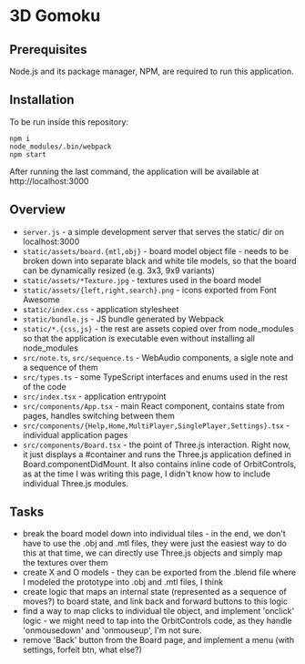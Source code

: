 # 3D Gomoku

## Prerequisites
Node.js and its package manager, NPM, are required to run this application.

## Installation
To be run inside this repository:
```
npm i
node_modules/.bin/webpack
npm start
```
After running the last command, the application will be available at http://localhost:3000

## Overview

* `server.js` - a simple development server that serves the static/ dir on localhost:3000
* `static/assets/board.{mtl,obj}` - board model object file - needs to be broken
  down into separate black and white tile models, so that the board can be
  dynamically resized (e.g. 3x3, 9x9 variants)
* `static/assets/*Texture.jpg` - textures used in the board model
* `static/assets/{left,right,search}.png` - icons exported from Font Awesome
* `static/index.css` - application stylesheet
* `static/bundle.js` - JS bundle generated by Webpack
* `static/*.{css,js}` - the rest are assets copied over from node\_modules so
  that the application is executable even without installing all node\_modules
* `src/note.ts`, `src/sequence.ts` - WebAudio components, a sigle note and a
  sequence of them
* `src/types.ts` - some TypeScript interfaces and enums used in the rest of the code
* `src/index.tsx` - application entrypoint
* `src/components/App.tsx` - main React component, contains state from
  pages, handles switching between them
* `src/components/{Help,Home,MultiPlayer,SinglePlayer,Settings}.tsx` -
  individual application pages
* `src/components/Board.tsx` - the point of Three.js interaction. Right now, it
  just displays a #container and runs the Three.js application defined in
  Board.componentDidMount. It also contains inline code of OrbitControls, as at
  the time I was writing this page, I didn't know how to include individual
  Three.js modules.

## Tasks
* break the board model down into individual tiles - in the end, we don't have
  to use the .obj and .mtl files, they were just the easiest way to do this at
  that time, we can directly use Three.js objects and simply map the textures
  over them
* create X and O models - they can be exported from the .blend file where I
  modeled the prototype into .obj and .mtl files, I think
* create logic that maps an internal state (represented as a sequence of moves?)
  to board state, and link back and forward buttons to this logic
* find a way to map clicks to individual tile object, and implement 'onclick'
  logic - we might need to tap into the OrbitControls code, as they handle
  'onmousedown' and 'onmouseup', I'm not sure.
* remove 'Back' button from the Board page, and implement a menu (with settings,
  forfeit btn, what else?)
